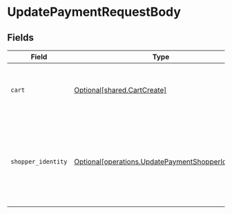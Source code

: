 # UpdatePaymentRequestBody


## Fields

| Field                                                                                                        | Type                                                                                                         | Required                                                                                                     | Description                                                                                                  |
| ------------------------------------------------------------------------------------------------------------ | ------------------------------------------------------------------------------------------------------------ | ------------------------------------------------------------------------------------------------------------ | ------------------------------------------------------------------------------------------------------------ |
| `cart`                                                                                                       | [Optional[shared.CartCreate]](../../models/shared/cartcreate.md)                                             | :heavy_minus_sign:                                                                                           | The details of the cart being purchased with this payment.                                                   |
| `shopper_identity`                                                                                           | [Optional[operations.UpdatePaymentShopperIdentity]](../../models/operations/updatepaymentshopperidentity.md) | :heavy_minus_sign:                                                                                           | Identification information for the Shopper. This is only required when creating a new Bolt account.          |